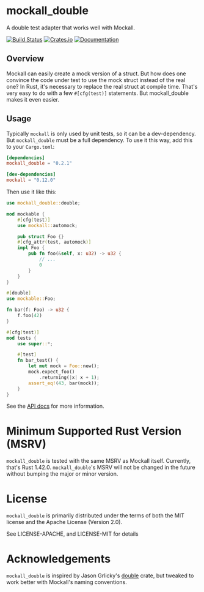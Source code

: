 # mockall_double

A double test adapter that works well with Mockall.

[![Build Status](https://api.cirrus-ci.com/github/asomers/mockall.svg)](https://cirrus-ci.com/github/asomers/mockall)
[![Crates.io](https://img.shields.io/crates/v/mockall_double.svg)](https://crates.io/crates/mockall_double)
[![Documentation](https://docs.rs/mockall_double/badge.svg)](https://docs.rs/mockall_double)

## Overview

Mockall can easily create a mock version of a struct.  But how does one
convince the code under test to use the mock struct instead of the real one?
In Rust, it's necessary to replace the real struct at compile time.  That's
very easy to do with a few `#[cfg(test)]` statements.  But mockall_double makes
it even easier.

## Usage

Typically `mockall` is only used by unit tests, so it can be a dev-dependency.
But `mockall_double` must be a full dependency.  To use it this way, add this to
your `Cargo.toml`:

```toml
[dependencies]
mockall_double = "0.2.1"

[dev-dependencies]
mockall = "0.12.0"
```

Then use it like this:

```rust
use mockall_double::double;

mod mockable {
    #[cfg(test)]
    use mockall::automock;

    pub struct Foo {}
    #[cfg_attr(test, automock)]
    impl Foo {
        pub fn foo(&self, x: u32) -> u32 {
            // ...
            0
        }
    }
}

#[double]
use mockable::Foo;

fn bar(f: Foo) -> u32 {
    f.foo(42)
}

#[cfg(test)]
mod tests {
    use super::*;

    #[test]
    fn bar_test() {
        let mut mock = Foo::new();
        mock.expect_foo()
            .returning(|x| x + 1);
        assert_eq!(43, bar(mock));
    }
}
```

See the [API docs](https://docs.rs/mockall_double) for more information.

# Minimum Supported Rust Version (MSRV)

`mockall_double` is tested with the same MSRV as Mockall itself.  Currently,
that's Rust 1.42.0.  `mockall_double`'s MSRV will not be changed in the future
without bumping the major or minor version.

# License

`mockall_double` is primarily distributed under the terms of both the MIT
license and the Apache License (Version 2.0).

See LICENSE-APACHE, and LICENSE-MIT for details

# Acknowledgements

`mockall_double` is inspired by Jason Grlicky's
[double](https://crates.io/crates/double) crate, but tweaked to work better
with Mockall's naming conventions.
